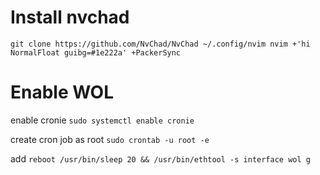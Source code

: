 # Install nvchad

`git clone https://github.com/NvChad/NvChad ~/.config/nvim
nvim +'hi NormalFloat guibg=#1e222a' +PackerSync`

# Enable WOL

enable cronie
`sudo systemctl enable cronie` 

create cron job as root
`sudo crontab -u root -e`

add
`reboot /usr/bin/sleep 20 && /usr/bin/ethtool -s interface wol g`
